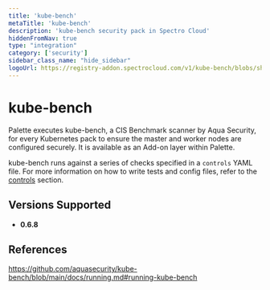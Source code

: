 ```yaml
---
title: 'kube-bench'
metaTitle: 'kube-bench'
description: 'kube-bench security pack in Spectro Cloud'
hiddenFromNav: true
type: "integration"
category: ['security']
sidebar_class_name: "hide_sidebar"
logoUrl: https://registry-addon.spectrocloud.com/v1/kube-bench/blobs/sha256:28c233e5ad884d5356a183c37f323263eb4acca860c28b326ecd99094b500c31?type=image/png
---
```









# kube-bench

Palette executes kube-bench, a CIS Benchmark scanner by Aqua Security, for every Kubernetes pack to ensure the master and worker nodes are configured securely. It is available as an Add-on layer within Palette.

kube-bench runs against a series of checks specified in a `controls` YAML file. For more information on how to write tests and config files, refer to the [controls](https://github.com/aquasecurity/kube-bench/blob/main/docs/controls.md) section.


## Versions Supported

<Tabs>

<TabItem value="0.6.x" label="0.6.x">


* **0.6.8**

</TabItem>
</Tabs>

## References

https://github.com/aquasecurity/kube-bench/blob/main/docs/running.md#running-kube-bench
